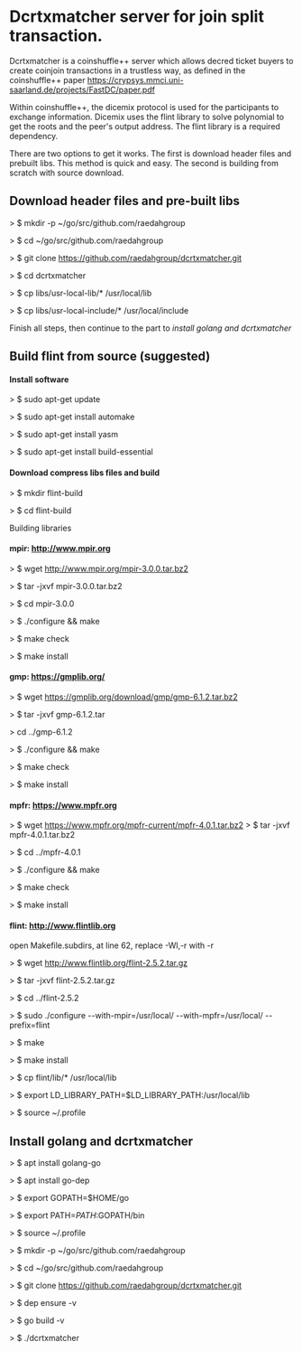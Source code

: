 
# Dcrtxmatcher server for join split transaction.

Dcrtxmatcher is a coinshuffle++ server which allows decred ticket buyers to create coinjoin transactions in a trustless way, as defined in the coinshuffle++ paper https://crypsys.mmci.uni-saarland.de/projects/FastDC/paper.pdf

Within coinshuffle++, the dicemix protocol is used for the participants to exchange information. Dicemix uses the flint library to solve polynomial to get the roots and the peer's output address. The flint library is a required dependency.

There are two options to get it works. The first is download header files and prebuilt libs. This method is quick and easy. The second is building from scratch with source download.

## Download header files and pre-built libs

\> $ mkdir -p ~/go/src/github.com/raedahgroup

\> $ cd ~/go/src/github.com/raedahgroup

\> $ git clone https://github.com/raedahgroup/dcrtxmatcher.git

\> $ cd dcrtxmatcher

\> $ cp libs/usr-local-lib/* /usr/local/lib

\> $ cp libs/usr-local-include/* /usr/local/include

Finish all steps, then continue to the part to *install golang and dcrtxmatcher*

## Build flint from source (suggested)

#### Install software

\> $ sudo apt-get update

\> $ sudo apt-get install automake

\> $ sudo apt-get install yasm

\> $ sudo apt-get install build-essential

#### Download compress libs files and build

\> $ mkdir flint-build

\> $ cd flint-build

Building libraries

#### mpir: http://www.mpir.org

\> $ wget http://www.mpir.org/mpir-3.0.0.tar.bz2 

\> $ tar -jxvf mpir-3.0.0.tar.bz2

\> $ cd mpir-3.0.0

\> $ ./configure && make

\> $ make check

\> $ make install

#### gmp: https://gmplib.org/

\> $ wget https://gmplib.org/download/gmp/gmp-6.1.2.tar.bz2
  
\> $ tar -jxvf gmp-6.1.2.tar

\> cd ../gmp-6.1.2

\> $ ./configure && make

\> $ make check

\> $ make install

#### mpfr: https://www.mpfr.org

\> $ wget https://www.mpfr.org/mpfr-current/mpfr-4.0.1.tar.bz2
\> $ tar -jxvf mpfr-4.0.1.tar.bz2

\> $ cd ../mpfr-4.0.1

\> $ ./configure && make

\> $ make check

\> $ make install

#### flint: http://www.flintlib.org

open Makefile.subdirs, at line 62, replace -Wl,-r with -r 

\> $ wget http://www.flintlib.org/flint-2.5.2.tar.gz

\> $ tar -jxvf flint-2.5.2.tar.gz

\> $ cd ../flint-2.5.2

\> $ sudo ./configure --with-mpir=/usr/local/ --with-mpfr=/usr/local/ --prefix=flint

\> $ make

\> $ make install

\> $ cp flint/lib/* /usr/local/lib

\> $ export LD_LIBRARY_PATH=$LD_LIBRARY_PATH:/usr/local/lib

\> $ source ~/.profile

## Install golang and dcrtxmatcher

\> $ apt install golang-go

\> $ apt install go-dep

\> $ export GOPATH=$HOME/go

\> $ export PATH=$PATH:$GOPATH/bin

\> $ source ~/.profile

\> $ mkdir -p ~/go/src/github.com/raedahgroup

\> $ cd ~/go/src/github.com/raedahgroup

\> $ git clone https://github.com/raedahgroup/dcrtxmatcher.git

\> $ dep ensure -v

\> $ go build -v

\> $ ./dcrtxmatcher

